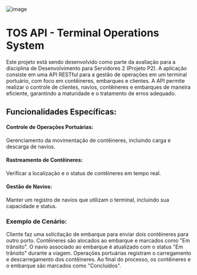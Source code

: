 ![image](https://github.com/user-attachments/assets/51ec19cf-f20b-4833-8858-124529059c97)

# TOS API - Terminal Operations System
Este projeto está sendo desenvolvido como parte da avaliação para a disciplina de Desenvolvimento para Servidores 2 (Projeto P2). A aplicação consiste em uma API RESTful para a gestão de operações em um terminal portuário, com foco em contêineres, embarques e clientes. A API permite realizar o controle de clientes, navios, contêineres e embarques de maneira eficiente, garantindo a maturidade e o tratamento de erros adequado.

## Funcionalidades Específicas:
#### Controle de Operações Portuárias: 
Gerenciamento da movimentação de contêineres, incluindo carga e descarga de navios.
#### Rastreamento de Contêineres: 
Verificar a localização e o status de contêineres em tempo real.
#### Gestão de Navios: 
Manter um registro de navios que utilizam o terminal, incluindo sua capacidade e status.

### Exemplo de Cenário:
Cliente faz uma solicitação de embarque para enviar dois contêineres para outro porto.
Contêineres são alocados ao embarque e marcados como "Em trânsito".
O navio associado ao embarque é atualizado com o status "Em trânsito" durante a viagem.
Operações portuárias registram o carregamento e descarregamento dos contêineres.
Ao final do processo, os contêineres e o embarque são marcados como "Concluídos".
